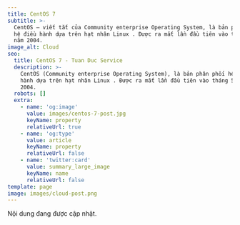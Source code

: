 ```yaml
---
title: CentOS 7
subtitle: >-
  CentOS – viết tắt của Community enterprise Operating System, là bản phân phối
  hệ điều hành dựa trên hạt nhân Linux . Được ra mắt lần đầu tiên vào tháng 5
  năm 2004.
image_alt: Cloud
seo:
  title: CentOS 7 - Tuan Duc Service
  description: >-
    CentOS (Community enterprise Operating System), là bản phân phối hệ điều
    hành dựa trên hạt nhân Linux . Được ra mắt lần đầu tiên vào tháng 5 năm
    2004.
  robots: []
  extra:
    - name: 'og:image'
      value: images/centos-7-post.jpg
      keyName: property
      relativeUrl: true
    - name: 'og:type'
      value: article
      keyName: property
      relativeUrl: false
    - name: 'twitter:card'
      value: summary_large_image
      keyName: name
      relativeUrl: false
template: page
image: images/cloud-post.png
---
```

Nội dung đang được cập nhật.
